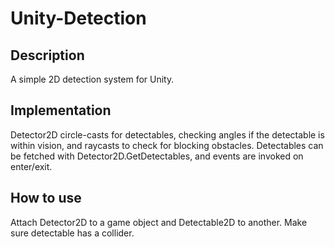 # Unity-Detection
## Description
A simple 2D detection system for Unity.
## Implementation
Detector2D circle-casts for detectables, checking angles if the detectable is within vision, and raycasts to check for blocking obstacles. Detectables can be fetched with Detector2D.GetDetectables, and events are invoked on enter/exit.
## How to use
Attach Detector2D to a game object and Detectable2D to another. Make sure detectable has a collider.
